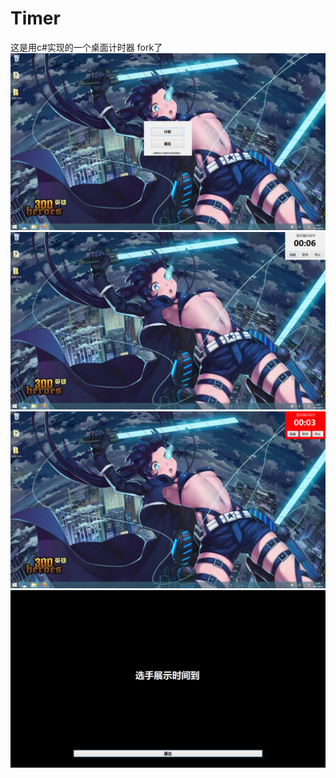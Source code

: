 ﻿# Timer
这是用c#实现的一个桌面计时器 fork了
<img src="https://raw.githubusercontent.com/JackLinD/Timer/master/1.jpg">
<img src="https://raw.githubusercontent.com/JackLinD/Timer/master/2.jpg">
<img src="https://raw.githubusercontent.com/JackLinD/Timer/master/3.jpg">
<img src="https://raw.githubusercontent.com/JackLinD/Timer/master/4.png">